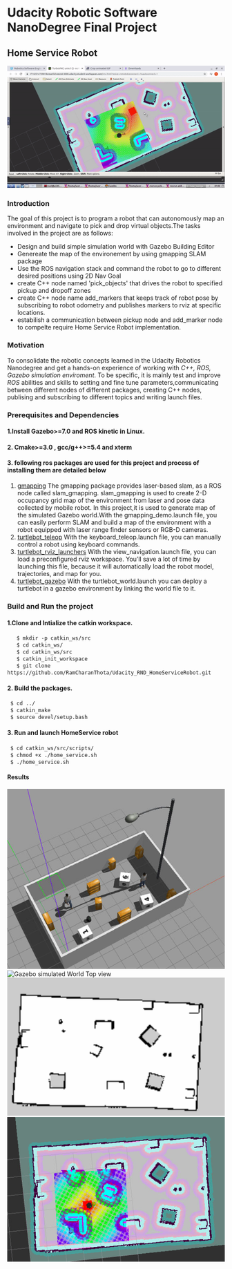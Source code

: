 # Udacity Robotic Software NanoDegree Final Project
## Home Service Robot

![](Images/Home_service_robot_final.gif)

### Introduction
The goal of this project is to program a robot that can autonomously map an environment and navigate to pick and drop virtual objects.The tasks involved in the project are as follows:

* Design and build simple simulation world with Gazebo Building Editor
* Genereate the map of the environement by using gmapping SLAM package
* Use the ROS navigation stack and command the robot to go to different desired positions using 2D Nav Goal
* create C++ node named 'pick_objects' that drives the robot to specified pickup and dropoff zones
* create  C++ node name add_markers that keeps track of robot pose by subscribing to robot odometry and publishes markers to rviz at specific locations. 
* estabilish a communication between pickup node and add_marker node to compelte require Home Service Robot implementation.



### Motivation
To consolidate the robotic concepts learned in the Udacity Robotics Nanodegree and get a hands-on experience of working with _C++, ROS, Gazebo simulation enviroment_. To be specific, it is mainly test and improve _ROS_ abilities and skills to setting and fine tune parameters,communicating between different nodes of different packages, creating C++ nodes, publising and subscribing to different topics and writing launch files.

 
      
### Prerequisites and Dependencies

#### 1.Install Gazebo>=7.0 and ROS kinetic in Linux.

#### 2. Cmake>=3.0 , gcc/g++>=5.4 and xterm

#### 3. following ros packages are used for this project and process of installing them are detailed below
  1. [gmapping](http://wiki.ros.org/gmapping)
  The gmapping package provides laser-based slam, as a ROS node called slam_gmapping. slam_gmapping is used to create 2-D occupancy grid map of the environment from laser and pose data collected by mobile robot. In this project,it is used to generate map of the simulated Gazebo world.With the gmapping_demo.launch file, you can easily perform SLAM and build a map of the environment with a robot equipped with laser range finder sensors or RGB-D cameras.
  2. [turtlebot_teleop](http://wiki.ros.org/turtlebot_teleop)
   With the keyboard_teleop.launch file, you can manually control a robot using keyboard commands.
  3. [turtlebot_rviz_launchers](http://wiki.ros.org/turtlebot_rviz_launchers)
  With the view_navigation.launch file, you can load a preconfigured rviz workspace. You’ll save a lot of time by launching this file, because it will automatically load the robot model, trajectories, and map for you.
  4. [turtlebot_gazebo](http://wiki.ros.org/turtlebot_gazebo)
  With the turtlebot_world.launch you can deploy a turtlebot in a gazebo environment by linking the world file to it.
   
        

### Build and Run the project

#### 1.Clone and Intialize the catkin workspace.
    
    
       $ mkdir -p catkin_ws/src
       $ cd catkin_ws/
       $ cd catkin_ws/src
       $ catkin_init_workspace
       $ git clone https://github.com/RamCharanThota/Udacity_RND_HomeServiceRobot.git
        
    
#### 2. Build the packages.
     
     
     $ cd ../
     $ catkin_make
     $ source devel/setup.bash

#### 3. Run and launch HomeService robot
     $ cd catkin_ws/src/scripts/
     $ chmod +x ./home_service.sh
     $ ./home_service.sh
     
#### Results
![Gazebo simulated World Isometric view](Images/gazebo_isometric_view.png)
![Gazebo simulated World Top view](Images/gazebo_top_view.png)
![Generated map of the world using slam](Images/mapped_world.png)
![robot at drop off position](Images/robot_drop_off_position.png)




     
     
 

